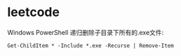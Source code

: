 # leetcode
Windows PowerShell 递归删除子目录下所有的.exe文件:
```shell
Get-ChildItem * -Include *.exe -Recurse | Remove-Item
```